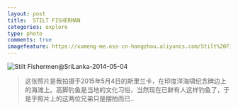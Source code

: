 ```yaml
---
layout: post
title:  STILT FISHERMAN
categories: explore
type: photo
comments: true
imagefeature: https://xumeng-me.oss-cn-hangzhou.aliyuncs.com/Stilt%20Fishermen@SriLanka-2014-05-04?x-oss-process=image/resize,p_13
---
```


![Stilt Fishermen@SriLanka-2014-05-04](https://xumeng-me.oss-cn-hangzhou.aliyuncs.com/Stilt%20Fishermen@SriLanka-2014-05-04)

> 这张照片是我拍摄于2015年5月4日的斯里兰卡，在印度洋海啸纪念碑边上的海滩上。高脚钓鱼是当地的文化习俗，当然现在已鲜有人这样钓鱼了，于是乎照片上的这两位兄弟只是摆拍而已..